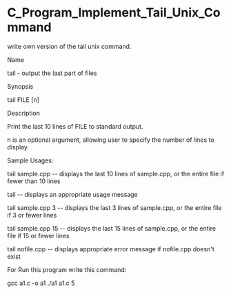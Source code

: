 # C_Program_Implement_Tail_Unix_Command
write own version of the tail unix command.

Name  

tail - output the last part of files

Synopsis

tail FILE   [n]

Description

Print the last 10 lines of FILE to standard output.

n is an optional argument, allowing user to specify the number of lines to display.

Sample Usages:

tail sample.cpp        -- displays the last 10 lines of sample.cpp, or the entire file if fewer than 10 lines

tail                         -- displays an appropriate usage message

tail sample.cpp 3     -- displays the last 3 lines of sample.cpp, or the entire file if 3 or fewer lines

tail  sample.cpp 15   -- displays the last 15 lines of sample.cpp, or the entire file if 15 or fewer lines

tail nofile.cpp          -- displays appropriate error message if nofile.cpp doesn't exist

For Run this program write this command:

gcc a1.c -o a1
./a1 a1.c 5
